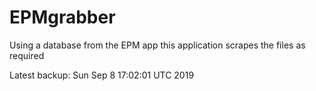 # EPMgrabber
Using a database from the EPM app this application scrapes the files as required


Latest backup: Sun Sep 8 17:02:01 UTC 2019
